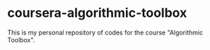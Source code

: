 # coursera-algorithmic-toolbox
This is my personal repository of codes for the course "Algorithmic Toolbox". 
